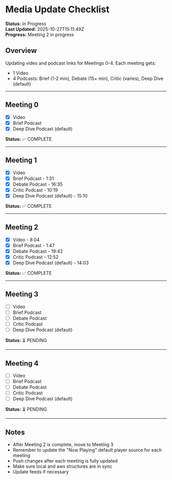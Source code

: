 # Media Update Checklist

**Status:** In Progress  
**Last Updated:** 2025-10-27T15:11:49Z  
**Progress:** Meeting 2 in progress

## Overview
Updating video and podcast links for Meetings 0-4. Each meeting gets:
- 1 Video
- 4 Podcasts: Brief (1-2 min), Debate (15+ min), Critic (varies), Deep Dive (default)

---

## Meeting 0
- [x] Video
- [x] Brief Podcast
- [x] Deep Dive Podcast (default)

**Status:** ✅ COMPLETE

---

## Meeting 1
- [x] Video
- [x] Brief Podcast - 1:31
- [x] Debate Podcast - 16:35
- [x] Critic Podcast - 10:19
- [x] Deep Dive Podcast (default) - 15:10

**Status:** ✅ COMPLETE

---

## Meeting 2
- [x] Video - 8:04
- [x] Brief Podcast - 1:47
- [x] Debate Podcast - 19:42
- [x] Critic Podcast - 12:52
- [x] Deep Dive Podcast (default) - 14:03

**Status:** ✅ COMPLETE

---

## Meeting 3
- [ ] Video
- [ ] Brief Podcast
- [ ] Debate Podcast
- [ ] Critic Podcast
- [ ] Deep Dive Podcast (default)

**Status:** ⏳ PENDING

--- 
## Meeting 4
- [ ] Video
- [ ] Brief Podcast
- [ ] Debate Podcast
- [ ] Critic Podcast
- [ ] Deep Dive Podcast (default)

**Status:** ⏳ PENDING

---

## Notes
- After Meeting 2 is complete, move to Meeting 3
- Remember to update the "Now Playing" default player source for each meeting
- Push changes after each meeting is fully updated
- Make sure local and aws structures are in sync
- Update feeds if necessary